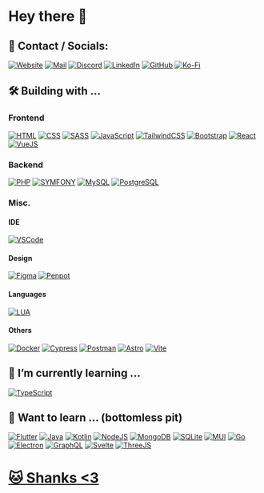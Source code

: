 # Hey there 👋

## 📧 Contact / Socials:
[![Website](https://img.shields.io/badge/luigi.moe-feebf3?style=for-the-badge&logo=About.me&logoColor=black)](https://luigi.moe)
[![Mail](https://img.shields.io/badge/hey@luigi.moe-D14836?style=for-the-badge&logo=maildotru&logoColor=white)](mailto:hey@luigi.moe)
[![Discord](https://img.shields.io/badge/luigidotmoe-7289DA?style=for-the-badge&logo=discord&logoColor=white)]()
[![LinkedIn](https://img.shields.io/badge/linkedin-%230077B5.svg?style=for-the-badge&logo=linkedin&logoColor=white)](https://www.linkedin.com/in/luigidotmoe/)
[![GitHub](https://img.shields.io/badge/GitHub-100000?style=for-the-badge&logo=github&logoColor=white)](https://github.com/luigidotmoe)
[![Ko-Fi](https://img.shields.io/badge/Ko--fi-F16061?style=for-the-badge&logo=ko-fi&logoColor=white)](https://ko-fi.com/luigidotmoe)

## 🛠️ Building with ...

### Frontend  
[![HTML](https://img.shields.io/badge/HTML-e44d26?style=for-the-badge&logo=html5&logoColor=white)](https://en.wikipedia.org/wiki/HTML5)
[![CSS](https://img.shields.io/badge/CSS-379ad6?&style=for-the-badge&logo=css3&logoColor=white)](https://en.wikipedia.org/wiki/CSS)
[![SASS](https://img.shields.io/badge/Sass-CC6699?style=for-the-badge&logo=sass&logoColor=white)](https://sass-lang.com/)
[![JavaScript](https://img.shields.io/badge/JavaScript-f7df1e?style=for-the-badge&logo=javascript&logoColor=black)](https://en.wikipedia.org/wiki/JavaScript)
[![TailwindCSS](https://img.shields.io/badge/Tailwind_CSS-2fbcf4?style=for-the-badge&logo=tailwind-css&logoColor=white)](https://tailwindcss.com/)
[![Bootstrap](https://img.shields.io/badge/Bootstrap-7f06f4?style=for-the-badge&logo=bootstrap&logoColor=white)](https://getbootstrap.com/)
[![React](https://img.shields.io/badge/React-20232A?style=for-the-badge&logo=react&logoColor=61DAFB)](https://react.dev/)
[![VueJS](https://img.shields.io/badge/Vue.js-35495E?style=for-the-badge&logo=vue.js&logoColor=4FC08D)](https://vuejs.org/)

### Backend  
[![PHP](https://img.shields.io/badge/PHP-7b84b6?style=for-the-badge&logo=php&logoColor=white)](https://www.php.net/)
[![SYMFONY](https://img.shields.io/badge/symfony-000000.svg?style=for-the-badge&logo=symfony&logoColor=white)](https://symfony.com/)
[![MySQL](https://img.shields.io/badge/MySQL-3c6c91?style=for-the-badge&logo=mysql&logoColor=white)](https://www.mysql.com/)
[![PostgreSQL](https://img.shields.io/badge/PostgreSQL-316192?style=for-the-badge&logo=postgresql&logoColor=white)](https://www.postgresql.org/)


### Misc.

#### IDE
[![VSCode](https://img.shields.io/badge/Visual_Studio_Code-0078D4?style=for-the-badge&logo=visual%20studio%20code&logoColor=white)](https://code.visualstudio.com/)

#### Design
[![Figma](https://img.shields.io/badge/Figma-F24E1E?style=for-the-badge&logo=figma&logoColor=white)](https://www.figma.com/)
[![Penpot](https://img.shields.io/badge/Penpot-FFFFFF?style=for-the-badge&logo=penpot&logoColor=black)](https://penpot.app/)

#### Languages
[![LUA](https://img.shields.io/badge/Lua-2C2D72?style=for-the-badge&logo=lua&logoColor=white)](https://www.lua.org/)

#### Others
[![Docker](https://img.shields.io/badge/Docker-2496ED?style=for-the-badge&logo=docker&logoColor=white)](https://www.docker.com/)
[![Cypress](https://img.shields.io/badge/cypress-17202C?style=for-the-badge&logo=cypress&logoColor=white)](https://www.cypress.io/)
[![Postman](https://img.shields.io/badge/Postman-FF6C37?style=for-the-badge&logo=postman&logoColor=white)](https://www.postman.com/)
[![Astro](https://img.shields.io/badge/Astro-BC52EE?style=for-the-badge&logo=astro&logoColor=white)](https://www.astro.build/)
[![Vite](https://img.shields.io/badge/Vite-646CFF?style=for-the-badge&logo=vite&logoColor=white)](https://vitejs.dev/)


## 🌱 I’m currently learning ...
[![TypeScript](https://img.shields.io/badge/TypeScript-007ACC?style=for-the-badge&logo=typescript&logoColor=white)](https://www.typescriptlang.org/)

## 🧠 Want to learn ... (bottomless pit)
[![Flutter](https://img.shields.io/badge/Flutter-02569B?style=for-the-badge&logo=flutter&logoColor=white)](https://flutter.dev/)
[![Java](https://img.shields.io/badge/Java-437291?style=for-the-badge&logo=openjdk&logoColor=white)](https://en.wikipedia.org/wiki/Java_(programming_language))
[![Kotlin](https://img.shields.io/badge/Kotlin-0095D5?&style=for-the-badge&logo=kotlin&logoColor=white)](https://kotlinlang.org/)
[![NodeJS](https://img.shields.io/badge/Node.js-43853D?style=for-the-badge&logo=node.js&logoColor=white)](https://nodejs.org/)
[![MongoDB](https://img.shields.io/badge/MongoDB-4EA94B?style=for-the-badge&logo=mongodb&logoColor=white)](https://www.mongodb.com/)
[![SQLite](https://img.shields.io/badge/SQLite-07405E?style=for-the-badge&logo=sqlite&logoColor=white)](https://www.sqlite.org/)
[![MUI](https://img.shields.io/badge/MUI-0081CB?style=for-the-badge&logo=mui&logoColor=white)](https://mui.com/)
[![Go](https://img.shields.io/badge/Go-00ADD8?style=for-the-badge&logo=go&logoColor=white)](https://go.dev/)
[![Electron](https://img.shields.io/badge/Electron-47848F?style=for-the-badge&logo=Electron&logoColor=white)](https://www.electronjs.org/)
[![GraphQL](https://img.shields.io/badge/GraphQL-E10098?style=for-the-badge&logo=GraphQL&logoColor=white)](https://graphql.org/)
[![Svelte](https://img.shields.io/badge/Svelte-FF3E00?style=for-the-badge&logo=Svelte&logoColor=white)](https://svelte.dev/)
[![ThreeJS](https://img.shields.io/badge/ThreeJS-000000?style=for-the-badge&logo=threedotjs&logoColor=white)](https://threejs.org/)

# [🐱 Shanks <3](https://luigi.moe/shanks/)